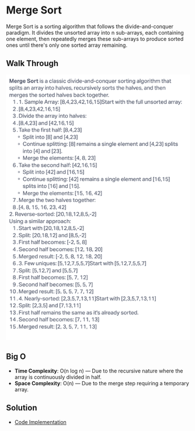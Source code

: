 # Merge Sort

Merge Sort is a sorting algorithm that follows the divide-and-conquer paradigm. It divides the unsorted array into n sub-arrays, each containing one element, then repeatedly merges these sub-arrays to produce sorted ones until there's only one sorted array remaining.

## Walk Through

![Merge Sort Walkthrough](walkthrough.png)

## Big O

- **Time Complexity**: O(n log n) — Due to the recursive nature where the array is continuously divided in half.
- **Space Complexity**: O(n) — Due to the merge step requiring a temporary array.

## Solution

- [Code Implementation](index.js)

